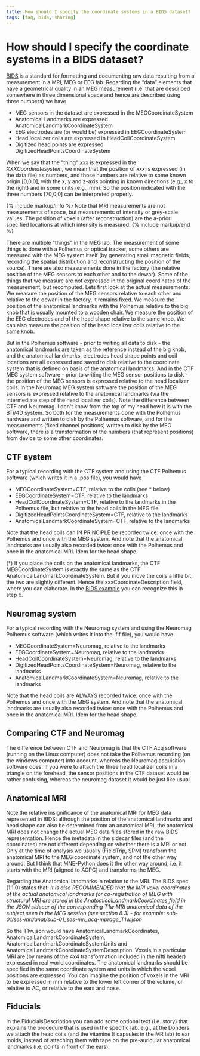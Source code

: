 ```yaml
---
title: How should I specify the coordinate systems in a BIDS dataset?
tags: [faq, bids, sharing]
---
```


# How should I specify the coordinate systems in a BIDS dataset?

[BIDS](http://bids.neuroimaging.io) is a standard for formatting and documenting raw data resulting from a measurement in a MRI, MEG or EEG lab. Regarding the “data” elements that have a geometrical quality in an MEG measurement (i.e. that are described somewhere in three dimensional space and hence are described using three numbers) we have

- MEG sensors in the dataset are expressed in the MEGCoordinateSystem
- Anatomical Landmarks are expressed AnatomicalLandmarkCoordinateSystem
- EEG electrodes are (or would be) expressed in EEGCoordinateSystem
- Head localizer coils are expressed in HeadCoilCoordinateSystem
- Digitized head points are expressed DigitizedHeadPointsCoordinateSystem

When we say that the "thing" _xxx_ is expressed in the _XXXCoordinatesystem_, we mean that the position of _xxx_ is expressed (in the data file) as numbers, and those numbers are relative to some known origin [0,0,0], with the x, y and z-axis pointing in known directions (e.g., x to the right) and in some units (e.g., mm). So the position indicated with the three numbers [70,0,0] can be interpreted properly.

{% include markup/info %}
Note that MRI measurements are not measurements of space, but measurements of intensity or grey-scale values. The position of voxels (after reconstruction) are the a-priori specified locations at which intensity is measured.
{% include markup/end %}

There are multiple "things" in the MEG lab. The measurement of some things is done with a Polhemus or optical tracker, some others are measured with the MEG system itself (by generating small magnetic fields, recording the spatial distribution and reconstructing the position of the source). There are also measurements done in the factory (the relative position of the MEG sensors to each other and to the dewar). Some of the things that we measure are not expressed in the original coordinates of the measurement, but recomputed. Lets first look at the actual measurements: We measure the position of the MEG sensors relative to each other and relative to the dewar in the factory, it remains fixed. We measure the position of the anatomical landmarks with the Polhemus relative to the big knob that is usually mounted to a wooden chair. We measure the position of the EEG electrodes and of the head shape relative to the same knob. We can also measure the position of the head localizer coils relative to the same knob.

But in the Polhemus software - prior to writing all data to disk - the anatomical landmarks are taken as the reference instead of the big knob, and the anatomical landmarks, electrodes head shape points and coil locations are all expressed and saved to disk relative to the coordinate system that is defined on basis of the anatomical landmarks. And in the CTF MEG system software - prior to writing the MEG sensor positions to disk - the position of the MEG sensors is expressed relative to the head localizer coils. In the Neuromag MEG system software the position of the MEG sensors is expressed relative to the anatomical landmarks (via the intermediate step of the head localizer coils). Note the difference between CTF and Neuromag. I don't know from the top of my head how it is with the BTi/4D system. So both for the measurements done with the Polhemus hardware and written to disk by the Polhemus software, and for the measurements (fixed channel positions) written to disk by the MEG software, there is a transformation of the numbers (that represent positions) from device to some other coordinates.

## CTF system

For a typical recording with the CTF system and using the CTF Polhemus software (which writes it in a .pos file), you would have

- MEGCoordinateSystem=CTF, relative to the coils (see \* below)
- EEGCoordinateSystem=CTF, relative to the landmarks
- HeadCoilCoordinateSystem=CTF, relative to the landmarks in the Polhemus file, but relative to the head coils in the MEG file
- DigitizedHeadPointsCoordinateSystem=CTF, relative to the landmarks
- AnatomicalLandmarkCoordinateSystem=CTF, relative to the landmarks

Note that the head coils can IN PRINCIPLE be recorded twice: once with the Polhemus and once with the MEG system. And note that the anatomical landmarks are usually also recorded twice: once with the Polhemus and once in the anatomical MRI. Idem for the head shape.

(\*) If you place the coils on the anatomical landmarks, the CTF MEGCoordinateSystem is exactly the same as the CTF AnatomicalLandmarkCoordinateSystem. But if you move the coils a little bit, the two are slightly different. Hence the xxxCoordinateDescription field, where you can elaborate. In the [BIDS example](/example/bids_mous) you can recognize this in step 6.

## Neuromag system

For a typical recording with the Neuromag system and using the Neuromag Polhemus software (which writes it into the .fif file), you would have

- MEGCoordinateSystem=Neuromag, relative to the landmarks
- EEGCoordinateSystem=Neuromag, relative to the landmarks
- HeadCoilCoordinateSystem=Neuromag, relative to the landmarks
- DigitizedHeadPointsCoordinateSystem=Neuromag, relative to the landmarks
- AnatomicalLandmarkCoordinateSystem=Neuromag, relative to the landmarks

Note that the head coils are ALWAYS recorded twice: once with the Polhemus and once with the MEG system. And note that the anatomical landmarks are usually also recorded twice: once with the Polhemus and once in the anatomical MRI. Idem for the head shape.

## Comparing CTF and Neuromag

The difference between CTF and Neuromag is that the CTF Acq software (running on the Linux computer) does not take the Polhemus recording (on the windows computer) into account, whereas the Neuromag acquisition software does. If you were to attach the three head localizer coils in a triangle on the forehead, the sensor positions in the CTF dataset would be rather confusing, whereas the neuromag dataset it would be just like usual.

## Anatomical MRI

Note the relative insignificance of the anatomical MRI for MEG data represented in BIDS: although the position of the anatomical landmarks and head shape can also be determined from an anatomical MRI, the anatomical MRI does not change the actual MEG data files stored in the raw BIDS representation. Hence the metadata in the sidecar files (and the coordinates) are not different depending on whether there is a MRI or not. Only at the time of analysis we usually (FieldTrip, SPM) transform the anatomical MRI to the MEG coordinate system, and not the other way around. But I think that MNE-Python does it the other way around, i.e. it starts with the MRI (aligned to ACPC) and transforms the MEG.

Regarding the Anatomical landmarks in relation to the MRI. The BIDS spec (1.1.0) states that: _It is also RECOMMENDED that the MRI voxel coordinates of the actual anatomical landmarks for co-registration of MEG with structural MRI are stored in the AnatomicalLandmarkCoordinates field in the JSON sidecar of the corresponding T1w MRI anatomical data of the subject seen in the MEG session (see section 8.3) - for example: sub-01/ses-mri/anat/sub-01_ses-mri_acq-mprage_T1w.json_

So the T1w.json would have AnatomicalLandmarkCoordinates, AnatomicalLandmarkCoordinateSystem, AnatomicalLandmarkCoordinateSystemUnits and AnatomicalLandmarkCoordinateSystemDescription. Voxels in a particular MRI are (by means of the 4x4 transformation included in the nifti header) expressed in real world coordinates. The anatomical landmarks should be specified in the same coordinate system and units in which the voxel positions are expressed. You can imagine the position of voxels in the MRI to be expressed in mm relative to the lower left corner of the volume, or relative to AC, or relative to the ears and nose.

## Fiducials

In the FiducialsDescription you can add some optional text (i.e. story) that explains the procedure that is used in the specific lab. e.g., at the Donders we attach the head coils (and the vitamine E capsules in the MR lab) to ear molds, instead of attaching them with tape on the pre-auricular anatomical landmarks (i.e. points in front of the ears).
